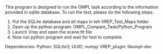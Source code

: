 This program is designed to run the OMPL task according to the information provided in sqlite database. To run the test, please do the following steps:

1. Put the SQLite database and stl maps in teh VREP_Test_Maps folder 
2. Open up the python program: OMPL_Compare_Task/Python_Program
3. Launch Vrep and open the scene.ttt file
4. Now run python program and wait for test to complete

Dependencies:
Python: SQLite3; UUID; numpy
VREP_plugin: libompl-dev
